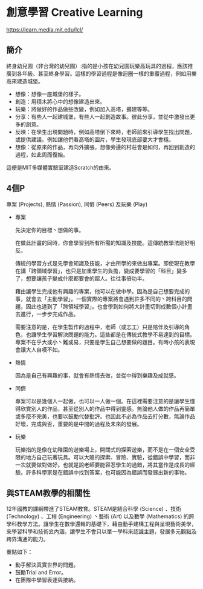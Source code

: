 # 創意學習 Creative Learning
https://learn.media.mit.edu/lcl/

## 簡介

終身幼兒園（非台灣的幼兒園）:指的是小孩在幼兒園玩樂高玩具的過程，應該推廣到各年級、甚至終身學習。這樣的學習過程是像迴圈一樣的重覆過程，例如用樂高來建造城堡。

- 想像：想像一座城堡的樣子。
- 創造：用積木將心中的想像建造出來。
- 玩樂：將做好的作品做些改變，例如加入高塔，擴建等等。
- 分享：有些人一起建城堡，有些人一起創造故事。彼此分享，並從中激發出更多的創意。
- 反映：在學生出現問題時，例如高塔倒下來時，老師前來引導學生找出問題，或提供建議。例如讓他們看高塔的圖片，學生發現底部要大才會穩。
- 想像：從原來的作品，再向外擴張，想像旁邊的村莊會是如何，再回到創造的過程，如此周而復始。

這便是MIT多媒體實驗室建造Scratch的由來。

## 4個P

專案 (Projects), 熱情 (Passion), 同儕 (Peers) 及玩樂 (Play)

- 專案

    先決定你的目標丶想做的事。

    在做此計畫的同時，你會學習到所有所需的知識及技能。這傳統教學法剛好相反。

    傳統的學習方式是先學會知識及技能，才由所學的來做出專案。即使現在教學在講「跨領域學習」，也只是加重學生的負擔，變成要學習的「科目」變多了，想要讓孩子變成什麼都要會的超人。往往事倍功半。

    藉由讓學生完成他有興趣的專案，他可以在做中學。因為是自己想要完成的事，就會去「主動學習」。一個實際的專案將會遇到許多不同的丶跨科目的問題，因此也達到了「跨領域學習」。也會學到如何將大計畫切割成數個小計畫去進行，一步步完成作品。

    需要注意的是，在學生製作的過程中，老師（或志工）只是陪伴及引導的角色，也讓學生學習解決問題的能力。這些都是在傳統式教學不易達到的目標。專案不在乎大或小丶難或易，只要是學生自己想要做的題目。有時小孩的表現會讓大人自嘆不如。

- 熱情

    因為是自己有興趣的事，就會有熱情去做，並從中得到樂趣及成就感。

- 同儕

    專案可以是幾個人一起做，也可以一人做一個。在這裡需要注意的是讓學生懂得欣賞別人的作品，甚至從別人的作品中得到靈感。無論他人做的作品再簡單或多麼不完美，也要以鼓勵代替批評。也因此不必為作品去打分數，無論作品好壞，完成與否，重要的是中間的過程及未來的發展。

- 玩樂

    玩樂指的是像在幼稚園的遊樂場上，開闊式的探索遊樂，而不是在一個安全受限的地方自己玩著玩具。可以大贍的探索、冒險、實驗，從錯誤中學習，而非一次就要做對做好。也就是說老師要能容忍學生的過錯，將其當作是成長的經驗。許多科學家是在錯誤中找到答案，也可能因為錯誤而發展出新的事物。


## 與STEAM教學的相關性

12年國教的課綱帶進了STEAM教育。STEAM是結合科學 (Science) 、技術 (Technology) 、工程 (Engineering) 丶藝術 (Art) 以及數學 (Mathematics) 的跨學科教學方法。讓學生在數學還輯的基礎下，藉由動手建構工程與呈現藝術美學，來學習科學和技術㿝內涵。讓學生不會只以單一學科來認識主題，發展多元觀點及跨界溝通的能力。

重點如下：

-  動手解決真實世界的問題。
-  鼓勵Trial and Error。
-  在團隊中學習表達與接納。
